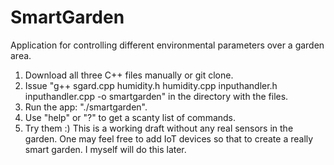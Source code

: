 # SmartGarden
Application for controlling different environmental parameters over a garden area.
1) Download all three C++ files manually or git clone.
2) Issue "g++ sgard.cpp humidity.h humidity.cpp inputhandler.h inputhandler.cpp -o smartgarden" in the directory with the files.
3) Run the app: "./smartgarden".
4) Use "help" or "?" to get a scanty list of commands.
5) Try them :)
This is a working draft without any real sensors in the garden. One may feel free to add IoT devices so that to create a really smart garden. I myself will do this later.
